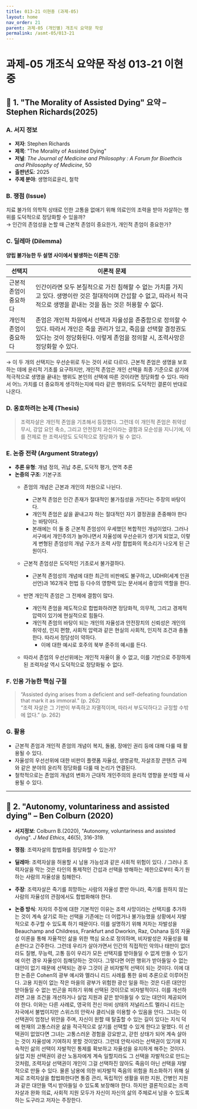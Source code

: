 ```yaml
---
title: 013-21 이현중 (과제-05)
layout: home
nav_order: 21
parent: 과제-05 (개인별) 개조식 요약문 작성
permalink: /asmt-05/013-21
---
```


# 과제-05 개조식 요약문 작성 013-21 이현중 

## 📘 1. "The Morality of Assisted Dying" 요약 – Stephen Richards(2025)

### A. 서지 정보  
- **저자**: Stephen Richards  
- **제목**: "The Morality of Assisted Dying"  
- **저널**: *The Journal of Medicine and Philosophy : A Forum for Bioethcis and Philosophy of Medicine*, 50  
- **출판년도**: 2025 
- **주제 분야**: 생명의료윤리, 철학


### B. 쟁점 (Issue)  
치료 불가의 의학적 상태로 인한 고통을 없애기 위해 의료인의 조력을 받아 자살하는 행위를 도덕적으로 정당화할 수 있을까?  
→ 인간의 존엄성을 논할 때 근본적 존엄이 중요한가, 개인적 존엄이 중요한가?


### C. 딜레마 (Dilemma)  
**양립 불가능한 두 설명 사이에서 발생하는 이론적 긴장**:

| 선택지 | 이론적 문제 |
|--------|-------------|
| 근본적 존엄이 중요하다 | 인간이라면 모두 본질적으로 가진 침해할 수 없는 가치를 가지고 있다. 생명이란 것은 절대적이며 간섭할 수 없고, 따라서 적극적으로 생명을 끝내는 것을 돕는 것은 허용할 수 없다. |
| 개인적 존엄이 중요하다 | 존엄은 개인적 차원에서 선택과 자율성을 존중함으로 정의할 수 있다. 따라서 개인은 죽을 권리가 있고, 죽음을 선택할 결정권도 있다는 것이 정당화된다. 이렇게 존엄을 정의할 시, 조력사망은 정당화할 수 있다. |

→ 이 두 개의 선택지는 우선순위로 두는 것이 서로 다르다. 근본적 존엄은 생명을 보호하는 데에 윤리적 기초를 요구하지만, 개인적 존엄은 개인 선택을 최종 기준으로 삼기에 적극적으로 생명을 끝내는 행위도 본인의 선택에 따른 것이라면 정당화할 수 있다. 따라서 어느 가치를 더 중요하게 생각하는지에 따라 같은 행위라도 도덕적인 결론이 반대로 나온다. 


### D. 옹호하려는 논제 (Thesis)  
> 조력자살은 개인적 존엄을 기초해서 등장했다. 그런데 이 개인적 존엄은 취약성 무시, 강압 요인 축소, 그리고 안전장치 과신이라는 결함과 모순성을 지니기에, 이를 전제로 한 조력사망도 도덕적으로 정당화가 될 수 없다.

### E. 논증 전략 (Argument Strategy)  
- **추론 유형**: 개념 정의, 귀납 추론, 도덕적 평가, 연역 추론  
- **논증의 구조**:
  기본구조
  - 존엄의 개념은 근본과 개인의 차원으로 나뉜다.   
    - 근본적 존엄은 인간 존재가 절대적인 불가침성을 가진다는 주장의 바탕이다.
    - 개인적 존엄은 삶을 끝내고자 하는 절대적인 자기 결정권을 존중해야 한다는 바탕이다.
    - 본래에는 이 둘 중 근본적 존엄성이 우세했던 복합적인 개념이었다. 그러나 서구에서 개인주의가 늘어나면서 자율성에 우선순위가 생기게 되었고, 이렇게 변형된 존엄성의 개념 구조가 조력 사망 합법화의 목소리가 나오게 된 근원이다.

  - 근본적 존엄성은 도덕적인 기초로서 불가결하다.
    - 근본적 존엄성의 개념에 대한 최근의 비판에도 불구하고, UDHR(세계 인권 선언)과 162개국 헌법 등 다수의 영향력 있는 문서에서 중앙의 역할을 한다.  

  - 반면 개인적 존엄은 그 전제에 결함이 많다.
    - 개인적 존엄을 제도적으로 합법화하려면 정당화적, 의무적, 그리고 경제적 압력이 있기에 현실적으로 힘들다. 
    - 개인적 존엄의 바탕이 되는 개인의 자율성과 안전장치의 신뢰성은 개인의 취약성, 인지 편향, 사회적 압력과 같은 현실의 사회적, 인지적 조건과 충돌한다. 따라서 정당성이 약하다.
      - 이에 대한 예시로 호주의 북부 준주의 예시를 든다.      

  - 따라서 존엄의 우선선위에는 개인적 자율이 올 수 없고, 이를 기반으로 주장하게 된 조력자살 역시 도덕적으로 정당화될 수 없다.

### F. 인용 가능한 핵심 구절
> “Assisted dying arises from a deficient and self-defeating foundation that mark it as immoral.” (p. 262)  
> “조력 자살은 그 기반이 부족하고 자멸적이며, 따라서 부도덕하다고 규정할 수밖에 없다.” (p. 262)


### G. 활용
- 근본적 존엄과 개인적 존엄의 개념이 복지, 돌봄, 장애인 권리 등에 대해 다룰 때 활용될 수 있다.
- 자율성의 우선선위에 대한 비판이 플랫폼 자율성, 생명공학, 자살조장 콘텐츠 규제와 같은 분야의 윤리적 정당화를 다룰 때 논리가 연결된다.
- 철학적으로는 존엄의 개념의 변화가 근대적 개인주의의 윤리적 영향을 분석할 때 사용될 수 있다.

---

## 📘 2. "Autonomy, voluntariness and assisted dying" – Ben Colburn (2020)

- **서지정보**: Colburn B.(2020), "Autonomy, voluntariness and assisted dying". *J Med Ethics*, 46(5), 316-319.

- **쟁점**: 조력자살의 합법화를 정당화할 수 있는가?  
- **딜레마**: 조력자살을 허용할 시 남용 가능성과 같은 사회적 위험이 있다. / 그러나 조력자살을 막는 것은 타인의 통제적인 간섭과 선택을 방해하는 제한으로부터 죽기 원하는 사람의 자율성을 침해한다.  
- **주장**: 조력자살은 죽기를 희망하는 사람의 자율성 뿐만 아니라, 죽기를 원하지 않는 사람의 자율성의 관점에서도 합법화해야 한다.  
- **논증 방식**: 저자의 주장에 대한 기본적인 이유는 조력 사망이라는 선택지를 추가하는 것이 계속 살기로 하는 선택을 기존에는 더 어렵거나 불가능했을 상황에서 자발적으로 추구할 수 있도록 하기 때문이다. 이를 설명하기 위해 저자는 자발성을 Beauchamp and Childress, Frankfurt and Dworkin, Raz, Oshana 등의 자율성 이론을 통해 자율적인 삶을 위한 핵심 요소로 정의하며, 비자발성은 자율성을 훼손한다고 간주한다. 그런데 우리가 살아가면서 인간의 직접적인 악의나 태만이 없더라도 질병, 무능력, 고통 등이 우리가 모든 선택지를 받아들일 수 없게 만들 수 있기에 이런 경우 자율성이 침해당하는 것이다. 그렇다면 어떤 행위가 받아들일 수 없는 대안이 없기 때문에 선택되는 경우 그것이 곧 비자발적 선택이 되는 것이다. 이에 대한 논증은 Cohen의 광부 예시와 멜라니 리드 사례를 통한 유비 추론으로 이루어진다. 고용 지원이 없는 작은 마을의 광부가 위험한 광산 일을 하는 것은 다른 대안인 받아들일 수 없는 빈곤을 피하기 위해 선택된 것이므로 비자발적이다. 이를 개선하려면 고용 조건을 개선하거나 실업 지원과 같은 받아들일 수 있는 대안이 제공되어야 한다. 이와는 다른 사례로, 영국의 전신 마비 상태의 저널리스트 멜라니 리드는 자국에서 불법이지만 스위스의 안락사 클리닉을 이용할 수 있음을 안다. 그녀는 이 선택권이 엄청난 위안을 주며, 자신이 원할 때 탈출할 수 있는 길이 있다는 지식 덕에 현재의 고통스러운 삶을 적극적으로 살기를 선택할 수 있게 한다고 말했다. 이 선택권이 없었다면 그녀는 고통스러운 경험을 강요받고, 갇힌 상태가 되어 계속 살아는 것이 자율성에 기여하지 못할 것이었다. 그런데 안락사라는 선택권이 있기에 지속적인 삶의 선택이 자발적인 통제를 확보하고 자율성을 유지하게 해주는 것이다. 실업 지원 선택권이 광산 노동자에게 계속 일할지라도 그 선택을 자발적으로 만드는 것처럼, 조력자살 선택권이 개인이 그걸 선택하진 않아도 죽음이 아닌 선택을 자발적으로 만들 수 있다. 물론 남용에 의한 비자발적 죽음의 위험을 최소화하기 위해 실제로 조력자살을 합법화한다면 통증 관리, 독립적인 생활을 위한 지원, 간병인 지원과 같은 대안들 역시 받아들일 수 있도록 보장해야 한다. 하지만 결론적으로는 조력자살과 완화 의료, 사회적 지원 모두가 자신이 자신의 삶의 주체로서 남을 수 있도록 하는 도구라고 저자는 주장한다.



